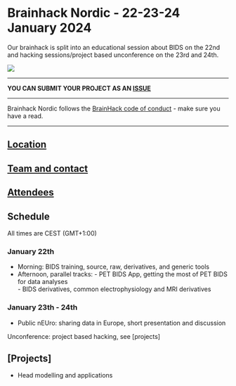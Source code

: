 # Brainhack Nordic - 22-23-24 January 2024

Our brainhack is split into an educational session about BIDS on the 22nd and hacking sessions/project based unconference on the 23rd and 24th. 

<img src="https://github.com/openneuropet/outreach/blob/main/Brainhack-Nordic2021/braindk_small.png">

----------------------------------------------------------------------------------------------------
   **YOU CAN SUBMIT YOUR PROJECT AS AN [ISSUE](https://github.com/openneuropet/outreach/issues/new/choose)**

----------------------------------------------------------------------------------------------------    
Brainhack Nordic follows the [BrainHack code of conduct](https://github.com/openneuropet/outreach/blob/main/Brainhack-Nordic2021/code_of_conduct.md) - make sure you have a read.  

----------------------------------------------------------------------------------------------------  
## [Location](https://github.com/openneuropet/outreach/blob/main/Brainhack-Nordic2022/location.md)

## [Team and contact](https://github.com/openneuropet/outreach/blob/main/Brainhack-Nordic2022/team.md)

## [Attendees](https://github.com/openneuropet/outreach/blob/main/Brainhack-Nordic2022/attendees.md)

## Schedule

All times are CEST (GMT+1:00)

### January 22th

- Morning: BIDS training, source, raw, derivatives, and generic tools  
- Afternoon, parallel tracks: - PET BIDS App, getting the most of PET BIDS for data analyses  
                              - BIDS derivatives, common electrophysiology and MRI derivatives  

### January 23th - 24th

- Public nEUro: sharing data in Europe, short presentation and discussion

Unconference: project based hacking, see [projects]

## [Projects]
- Head modelling and applications
